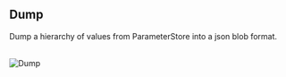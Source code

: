 
## Dump

Dump a hierarchy of values from ParameterStore into a json blob format.

<br/>![Dump](/docs/images/gifs/dump.gif)<br/>
